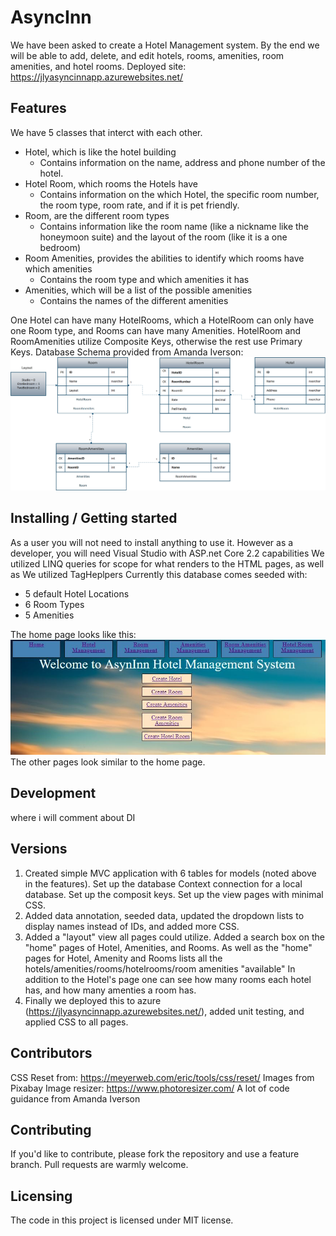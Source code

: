 # AsyncInn
We have been asked to create a Hotel Management system. By the end we will be able to add, delete, and edit hotels, rooms, amenities, room amenities, and hotel rooms.
Deployed site:  https://jlyasyncinnapp.azurewebsites.net/

## Features
We have 5 classes that interct with each other.
- Hotel, which is like the hotel building
	- Contains information on the name, address and phone number of the hotel.
- Hotel Room, which rooms the Hotels have
	- Contains information on the which Hotel, the specific room number, the room type, room rate, and if it is pet friendly.
- Room, are the different room types
	- Contains information like the room name (like a nickname like the honeymoon suite) and the layout of the room (like it is a one bedroom)
- Room Amenities, provides the abilities to identify which rooms have which amenities
	- Contains the room type and which amenities it has
- Amenities, which will be a list of the possible amenities
	- Contains the names of the different amenities

One Hotel can have many HotelRooms, which a HotelRoom can only have one Room type, and Rooms can have many Amenities.
HotelRoom and RoomAmenities utilize Composite Keys, otherwise the rest use Primary Keys.
Database Schema provided from Amanda Iverson: 
![DBSchema](./images/SchemaAsyncInn.png)

## Installing / Getting started
As a user you will not need to install anything to use it.
However as a developer, you will need Visual Studio with ASP.net Core 2.2 capabilities
We utilized LINQ queries for scope for what renders to the HTML pages, as well as We utilized TagHeplpers
Currently this database comes seeded with:
- 5 default Hotel Locations
- 6 Room Types
- 5 Amenities

The home page looks like this:
![home](./images/finalHome.JPG)
The other pages look similar to the home page.

## Development
where i will comment about DI

## Versions
1. Created simple MVC application with 6 tables for models (noted above in the features). Set up the database Context connection for a local database. Set up the composit keys. Set up the view pages with minimal CSS. 
2. Added data annotation, seeded data, updated the dropdown lists to display names instead of IDs, and added more CSS.
3. Added a "layout" view all pages could utilize. Added a search box on the "home" pages of Hotel, Amenities, and Rooms. As well as the "home" pages for Hotel, Amenity and Rooms lists all the hotels/amenities/rooms/hotelrooms/room amenities "available" In addition to the Hotel's page one can see how many rooms each hotel has, and how many amenties a room has. 
4. Finally we deployed this to azure (https://jlyasyncinnapp.azurewebsites.net/), added unit testing, and applied CSS to all pages. 

## Contributors

CSS Reset from: https://meyerweb.com/eric/tools/css/reset/
Images from Pixabay
Image resizer: https://www.photoresizer.com/ 
A lot of code guidance from Amanda Iverson

## Contributing

If you'd like to contribute, please fork the repository and use a feature
branch. Pull requests are warmly welcome.


## Licensing

The code in this project is licensed under MIT license.
